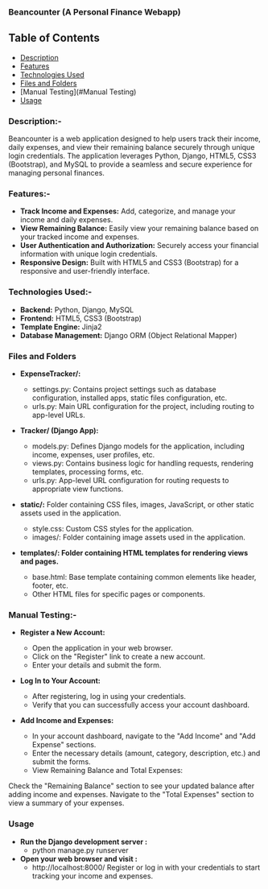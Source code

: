 ### Beancounter (A Personal Finance Webapp)

## Table of Contents
- [Description](#description)
- [Features](#features)
- [Technologies Used](#technologies-used)
- [Files and Folders](#files-and-folders)
- [Manual Testing](#Manual Testing)
- [Usage](#usage)



### Description:-
Beancounter is a web application designed to help users track their income, daily expenses, and view their remaining balance securely through unique login credentials. 
The application leverages Python, Django, HTML5, CSS3 (Bootstrap), and MySQL to provide a seamless and secure experience for managing personal finances.

### Features:-
- **Track Income and Expenses:** Add, categorize, and manage your income and daily expenses.
- **View Remaining Balance:** Easily view your remaining balance based on your tracked income and expenses.
- **User Authentication and Authorization:** Securely access your financial information with unique login credentials.
- **Responsive Design:** Built with HTML5 and CSS3 (Bootstrap) for a responsive and user-friendly interface.

### Technologies Used:-
- **Backend:** Python, Django, MySQL
- **Frontend:** HTML5, CSS3 (Bootstrap)
- **Template Engine:** Jinja2
- **Database Management:** Django ORM (Object Relational Mapper)

### Files and Folders
- **ExpenseTracker/:**
  - settings.py: Contains project settings such as database configuration, installed apps, static files configuration, etc.
  - urls.py: Main URL configuration for the project, including routing to app-level URLs.
  
- **Tracker/ (Django App):**
  - models.py: Defines Django models for the application, including income, expenses, user profiles, etc.
  - views.py: Contains business logic for handling requests, rendering templates, processing forms, etc.
  - urls.py: App-level URL configuration for routing requests to appropriate view functions.
    
- **static/:** Folder containing CSS files, images, JavaScript, or other static assets used in the application.
  - style.css: Custom CSS styles for the application.
  - images/: Folder containing image assets used in the application.
    
- **templates/: Folder containing HTML templates for rendering views and pages.**
  - base.html: Base template containing common elements like header, footer, etc.
  - Other HTML files for specific pages or components.

### Manual Testing:-
- **Register a New Account:**
  - Open the application in your web browser.
  - Click on the "Register" link to create a new account.
  - Enter your details and submit the form.
  
- **Log In to Your Account:**
  - After registering, log in using your credentials.
  - Verify that you can successfully access your account dashboard.
  
- **Add Income and Expenses:**
  - In your account dashboard, navigate to the "Add Income" and "Add Expense" sections.
  - Enter the necessary details (amount, category, description, etc.) and submit the forms.
  - View Remaining Balance and Total Expenses:

Check the "Remaining Balance" section to see your updated balance after adding income and expenses.
Navigate to the "Total Expenses" section to view a summary of your expenses.

### Usage
- **Run the Django development server :**
   - python manage.py runserver
- **Open your web browser and visit :**
   - http://localhost:8000/
Register or log in with your credentials to start tracking your income and expenses.

